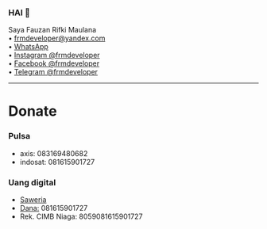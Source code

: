 ### HAI 👋
Saya Fauzan Rifki Maulana<br>
• frmdeveloper@yandex.com<br>
• [WhatsApp](https://wa.me/6281615901727)<br>
• [Instagram @frmdeveloper](https://instagram.com/frmdeveloper)<br>
• [Facebook @frmdeveloper](https://fb.com/frmdeveloper)<br>
• [Telegram @frmdeveloper](https://t.me/frmdeveloper)
___
# Donate

### Pulsa
- axis:  083169480682
- indosat:  081615901727

### Uang digital
- [Saweria](https://saweria.co/frmdeveloper)
- [Dana:](https://link.dana.id/qr/3jstu95e) 081615901727
- Rek. CIMB Niaga: 8059081615901727
